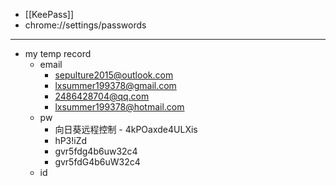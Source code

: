 - [[KeePass]]
- chrome://settings/passwords
- ---
- my temp record
    - email
        - sepulture2015@outlook.com
        - lxsummer199378@gmail.com
        - 2486428704@qq.com
        - lxsummer199378@hotmail.com
    - pw
        - 向日葵远程控制 - 4kPOaxde4ULXis
        - hP3!iZd
        - gvr5fdg4b6uw32c4
        - gvr5fdG4b6uW32c4
    - id
